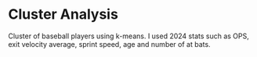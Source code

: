 # Cluster Analysis
Cluster of baseball players using k-means. I used 2024 stats such as OPS, exit velocity average, sprint speed, age  and number of at bats. 